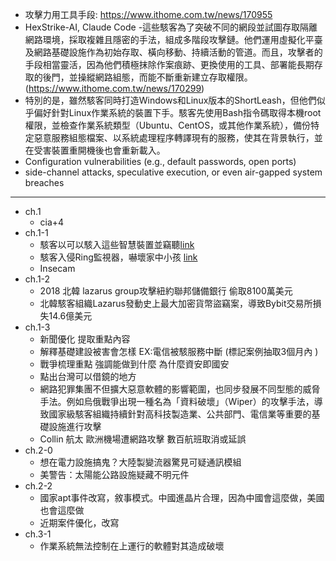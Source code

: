 - 攻擊力用工具手段: https://www.ithome.com.tw/news/170955
- HexStrike-AI, Claude Code
-這些駭客為了突破不同的網段並試圖存取隔離網路環境，採取複雜且隱密的手法，組成多階段攻擊鏈。他們運用虛擬化平臺及網路基礎設施作為初始存取、橫向移動、持續活動的管道。而且，攻擊者的手段相當靈活，因為他們積極抹除作案痕跡、更換使用的工具、部署能長期存取的後門，並操縱網路組態，而能不斷重新建立存取權限。(https://www.ithome.com.tw/news/170299)
- 特別的是，雖然駭客同時打造Windows和Linux版本的ShortLeash，但他們似乎偏好針對Linux作業系統的裝置下手。駭客先使用Bash指令碼取得本機root權限，並檢查作業系統類型（Ubuntu、CentOS，或其他作業系統），備份特定惡意服務組態檔案、以系統處理程序轉譯現有的服務，使其在背景執行，並在受害裝置重開機後也會重新載入。
- Configuration vulnerabilities (e.g., default passwords, open ports)
- side-channel attacks, speculative execution, or even air-gapped system breaches
---

- ch.1 
    - cia+4
- ch.1-1 
    - 駭客以可以駭入這些智慧裝置並竊聽[link](https://www.cnet.com/tech/mobile/these-kids-smartwatches-have-security-problems-as-simple-as-1-2-3/)
    - 駭客入侵Ring監視器，嚇壞家中小孩 [link](https://www.ithome.com.tw/news/134826)
    - Insecam 
- ch.1-2
    - 2018 北韓 lazarus group攻擊紐約聯邦儲備銀行 偷取8100萬美元
    - 北韓駭客組織Lazarus發動史上最大加密貨幣盜竊案，導致Bybit交易所損失14.6億美元
- ch.1-3
    - 新聞優化 提取重點內容
    - 解釋基礎建設被害會怎樣 EX:電信被駭服務中斷 (標記案例抽取3個月內 )
    - 戰爭梳理重點 強調能做到什麼 為什麼資安即國安
    - 點出台灣可以借鏡的地方
    - 網路犯罪集團不但擴大惡意軟體的影響範圍，也同步發展不同型態的威脅手法。例如烏俄戰爭出現一種名為「資料破壞」（Wiper）的攻擊手法，導致國家級駭客組織持續針對高科技製造業、公共部門、電信業等重要的基礎設施進行攻擊
    - Collin 航太 歐洲機場遭網路攻擊 數百航班取消或延誤
- ch.2-0
    - 想在電力設施搞鬼？大陸製變流器驚見可疑通訊模組
    - 美警告：太陽能公路設施疑藏不明元件
- ch.2-2
    - 國家apt事件改寫，敘事模式。中國進晶片合理，因為中國會這麼做，美國也會這麼做
    - 近期案件優化，改寫
- ch.3-1
    - 作業系統無法控制在上運行的軟體對其造成破壞